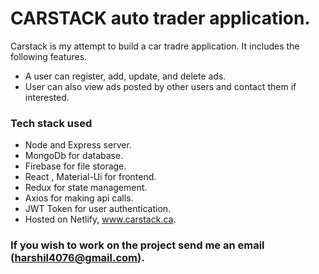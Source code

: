 # CARSTACK auto trader application.

Carstack is my attempt to build a car tradre application. It includes the following features.

- A user can register, add, update, and delete ads.
- User can also view ads posted by other users and contact them if interested.

### Tech stack used

- Node and Express server.
- MongoDb for database.
- Firebase for file storage.
- React , Material-Ui for frontend.
- Redux for state management.
- Axios for making api calls.
- JWT Token for user authentication.
- Hosted on Netlify, www.carstack.ca.

### If you wish to work on the project send me an email (harshil4076@gmail.com).
